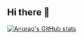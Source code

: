 ## Hi there 👋

[![Anurag's GitHub stats](https://github-readme-stats.vercel.app/api?username=jsvir)](https://github.com/anuraghazra/github-readme-stats)
<!--
**jsvir/jsvir** is a ✨ _special_ ✨ repository because its `README.md` (this file) appears on your GitHub profile.

Here are some ideas to get you started:

- 🔭 I’m currently working on ...
- 🌱 I’m currently learning ...
- 👯 I’m looking to collaborate on ...
- 🤔 I’m looking for help with ...
- 💬 Ask me about ...
- 📫 How to reach me: ...
- 😄 Pronouns: ...
- ⚡ Fun fact: ...
-->
